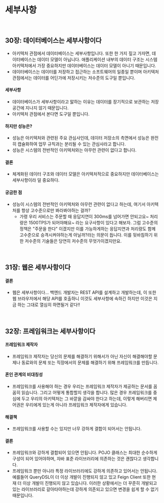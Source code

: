 # 세부사항

<br>

## 30장: 데이터베이스는 세부사항이다

- 아키텍처 관점에서 데이터베이스는 세부사항입니다. 또한 한 가지 짚고 가자면, 데이터베이스는 데이터 모델이 아닙니다. 애플리케이션 내부의 데이터 구조는 시스템 아키텍처에서 가장 중요하지만 데이터베이스는 데이터 모델이 아니기 때문입니다.
- 데이터베이스는 데이터를 저장하고 접근하는 소프트웨어의 일종일 뿐이며 아키텍처 관점에서는 데이터를 어딘가에 저장시키는 저수준의 도구일 뿐입니다.

#### 세부사항

- 데이터베이스가 세부사항이라고 맗하는 이유는 데이터를 장기적으로 보관하는 저장 공간에 지나지 않기 때문입니다.
- 아키텍처 관점에서 본다면 도구일 뿐입니다.

#### 하지만 성능은?

- 성능은 아키텍처와 관련된 주요 관심사인데, 데이터 저장소의 측면에서 성능은 완전히 캡슐화하여 업무 규칙과는 분리될 수 있는 관심사라고 합니다.
- 성능은 시스템의 전반적인 아키텍처와는 아무런 관련이 없다고 합니다.

#### 결론

- 체계화된 데이터 구조와 데이터 모델은 아키텍처적으로 중요하지만 데이터베이스는 세부사항이라 덜 중요하다.

#### 궁금한 점

- 성능이 시스템의 전반적인 아키텍처와 아무런 관련이 없다고 하는데, 여기서 아키텍처를 항상 고수준으로만 봐라봐야하는 걸까?
  - 가령 우리 서비스는 주문할 때 응답지연이 300ms를 넘어가면 안되고요~ 처리량은 1500TPS가 되어야해요~ 라는 요구사항이 있다고 해보자. 그럼 고수준의 정책은 "주문을 한다" 이겠지만 이를 가능하게하는 응답지연과 처리량도 함께 고수준으로 승격시켜야하는게 아닐까?라는 의문이 듭니다. 이를 뒷바침하기 위한 저수준의 기술들은 당연히 저수준의 무엇가이겠지만요.

<br>

## 31장: 웹은 세부사항이다

#### 결론

- 웹은 세부사항이다... 백엔드 개발자는 REST API를 설계하고 개발하는데, 이 또한 웹 브라우저에서 해당 API를 호출하니 이것도 세부사항에 속하긴 하지만 이것은 지금 하는 그대로 열심히 하면될거 같다!!

<br>

## 32장: 프레임워크는 세부사항이다

#### 프레임워크 제작자

- 프레임워크 제작자는 당신의 문제를 해결하기 위해서가 아닌 자신이 해결해야할 문제나 동료와의 문제 또는 직장에서의 문제를 해결하기 위해 프레임워크를 만듭니다.

#### 혼인 관계의 비대칭성

- 프레임워크를 사용해야 하는 경우 우리는 프레임워크 제작자가 제공하는 문서를 꼼꼼히 읽습니다. 그리고 어떻게 통합할지 생각을 합니다. 많은 경우 프레임워크를 중심에 두고 우리의 아키텍처는 그 바깥을 감싸야 한다고 하는데, 이렇게 해버리면 제어권은 우리에게 있는게 아니라 프레임워크 제작자에게 있습니다.

#### 해결책

- 프레임워크를 사용할 수는 있지만 너무 강하게 결합이 되어서는 안됩니다.

#### 결론

- 프레임워크와 강하게 결합되어 있으면 안됩니다. POJO 클래스는 최대한 순수하게 구성이 되어 있어야하며, 자바 표준 라이브러리에 의존하는 것은 괜찮다고 생각합니다.
- 프레임워크 뿐만 아니라 특정 라이브러리에도 강하게 의존하고 있어서는 안됩니다. 예를들어 QueryDSL이 더 이상 개발이 진행되지 않고 있고 Feign Client 또한 현재 더 이상 개발이 진행되지 않고 있습니다. 이러한 상황에서는 더 꾸준히 개발되고 있는 라이브러리로 갈아타야하는데 강하게 의존되고 있으면 변경을 쉽게 할 수 없기 때문입니다.
















